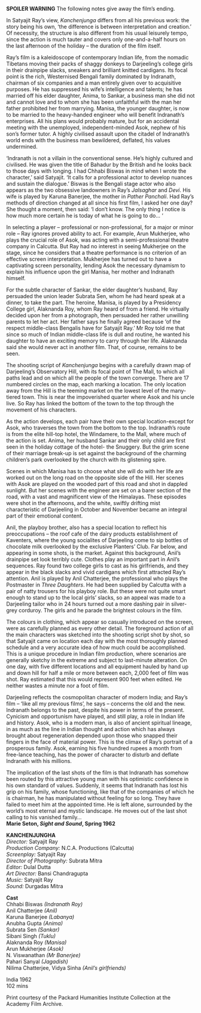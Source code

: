 
**SPOILER WARNING** The following notes give away the film’s ending.

In Satyajit Ray’s view, _Kanchenjunga_ differs from all his previous work: the story being his own, ‘the difference is between interpretation and creation.’ Of necessity, the structure is also different from his usual leisurely tempo, since the action is much tauter and covers only one-and-a-half hours on the last afternoon of the holiday – the duration of the film itself.

Ray’s film is a kaleidoscope of contemporary Indian life, from the nomadic Tibetans moving their packs of shaggy donkeys to Darjeeling’s college girls in their drainpipe slacks, sneakers and brilliant knitted cardigans. Its focal point is the rich, Westernised Bengali family dominated by Indranath, chairman of six companies and a man entirely given over to acquisitive purposes. He has suppressed his wife’s intelligence and talents; he has married off his elder daughter, Anima, to Sankar, a business man she did not and cannot love and to whom she has been unfaithful with the man her father prohibited her from marrying. Manisa, the younger daughter, is now to be married to the heavy-handed engineer who will benefit Indranath’s enterprises. All his plans would probably mature, but for an accidental meeting with the unemployed, independent-minded Asok, nephew of his son’s former tutor. A highly civilised assault upon the citadel of Indranath’s world ends with the business man bewildered, deflated, his values undermined.

‘Indranath is not a villain in the conventional sense. He’s highly cultured and civilised. He was given the title of Bahadur by the British and he looks back to those days with longing. I had Chhabi Biswas in mind when I wrote the character,’ said Satyajit. ‘It calls for a professional actor to develop nuances and sustain the dialogue.’ Biswas is the Bengali stage actor who also appears as the two obsessive landowners in Ray’s _Jalsaghar_ and _Devi_. His wife is played by Karuna Banerjee, the mother in _Pather Panchali_. Had Ray’s methods of direction changed at all since his first film, I asked her one day? She thought a moment, then said: ‘I don’t know. The only thing I notice is how much more certain he is today of what he is going to do... ‘

In selecting a player – professional or non-professional, for a major or minor role – Ray ignores proved ability to act. For example, Arun Mukherjee, who plays the crucial role of Asok, was acting with a semi-professional theatre company in Calcutta. But Ray had no interest in seeing Mukherjee on the stage, since he considers that a theatre performance is no criterion of an effective screen interpretation. Mukherjee has turned out to have a captivating screen personality, lending Asok the necessary dynamism to explain his influence upon the girl Manisa, her mother and Indranath himself.

For the subtle character of Sankar, the elder daughter’s husband, Ray persuaded the union leader Subrata Sen, whom he had heard speak at a dinner, to take the part. The heroine, Manisa, is played by a Presidency College girl, Alaknanda Roy, whom Ray heard of from a friend. He virtually decided upon her from a photograph, then persuaded her rather unwilling parents to let her act. Her father says he finally agreed because ‘of the respect middle-class Bengalis have for Satyajit Ray.’ Mr Roy told me that since so much of Indian middle-class life is dull and routine, he wanted his daughter to have an exciting memory to carry through her life. Alaknanda said she would never act in another film. That, of course, remains to be seen.

The shooting script of _Kanchenjunga_ begins with a carefully drawn map of Darjeeling’s Observatory Hill, with its focal point of The Mall, to which all paths lead and on which all the people of the town converge. There are 17 numbered circles on the map, each marking a location. The only location away from the Hill is the teeming market on the lowest level of the many-tiered town. This is near the impoverished quarter where Asok and his uncle live. So Ray has linked the bottom of the town to the top through the movement of his characters.

As the action develops, each pair have their own special location-except for Asok, who traverses the town from the bottom to the top. Indranath’s route is from the elite hill-top hotel, the Windamere, to the Mall, where much of the action is set. Anima, her husband Sankar and their only child are first seen in the holiday cottage of the hotel- the Snuggery. But the grim scene of their marriage break-up is set against the background of the charming children’s park overlooked by the church with its glistening spire.

Scenes in which Manisa has to choose what she will do with her life are worked out on the long road on the opposite side of the Hill. Her scenes with Asok are played on the wooded part of this road and shot in dappled sunlight. But her scenes with the engineer are set on a barer section of the road, with a vast and magnificent view of the Himalayas. These episodes were shot in the afternoons, and the white, swiftly drifting mist characteristic of Darjeeling in October and November became an integral part of their emotional content.

Anil, the playboy brother, also has a special location to reflect his preoccupations – the roof cafe of the dairy products establishment of Kaventers, where the young socialites of Darjeeling come to sip bottles of chocolate milk overlooked by the exclusive Planters’ Club. Far below, and appearing in some shots, is the market. Against this background, Anil’s drainpipe set look terribly cute. Clothes play an important part in Anil’s sequences. Ray found two college girls to cast as his girlfriends, and they appear in the black slacks and vivid cardigans which first attracted Ray’s attention. Anil is played by Anil Chatterjee, the professional who plays the Postmaster in _Three Daughters_. He had been supplied by Calcutta with a pair of natty trousers for his playboy role. But these were not quite smart enough to stand up to the local girls’ slacks, so an appeal was made to a Darjeeling tailor who in 24 hours turned out a more dashing pair in silver-grey corduroy. The girls and he parade the brightest colours in the film.

The colours in clothing, which appear so casually introduced on the screen, were as carefully planned as every other detail. The foreground action of all the main characters was sketched into the shooting script shot by shot, so that Satyajit came on location each day with the most thoroughly planned schedule and a very accurate idea of how much could be accomplished. This is a unique procedure in Indian film production, where scenarios are generally sketchy in the extreme and subject to last-minute alteration. On one day, with five different locations and all equipment hauled by hand up and down hill for half a mile or more between each, 2,000 feet of film was shot. Ray estimated that this would represent 900 feet when edited. He neither wastes a minute nor a foot of film.

Darjeeling reflects the cosmopolitan character of modern India; and Ray’s film – ‘like all my previous films’, he says – concerns the old and the new. lndranath belongs to the past, despite his power in terms of the present. Cynicism and opportunism have played, and still play, a role in Indian life and history. Asok, who is a modern man, is also of ancient spiritual lineage, in as much as the line in Indian thought and action which has always brought about regeneration depended upon those who snapped their fingers in the face of material power. This is the climax of Ray’s portrait of a prosperous family. Asok, earning his five hundred rupees a month from free-lance teaching, has the power of character to disturb and deflate lndranath with his millions.

The implication of the last shots of the film is that Indranath has somehow been routed by this attractive young man with his optimistic confidence in his own standard of values. Suddenly, it seems that lndranath has lost his grip on his family, whose functioning, like that of the companies of which he is chairman, he has manipulated without feeling for so long. They have failed to meet him at the appointed time. He is left alone, surrounded by the world’s most eternal and mystic landscape. He moves out of the last shot calling to his vanished family…  
**Marie Seton, _Sight and Sound_, Spring 1962**  

**KANCHENJUNGHA**  
_Director:_ Satyajit Ray  
_Production Company:_ N.C.A. Productions (Calcutta)  
_Screenplay:_ Satyajit Ray  
_Director of Photography:_ Subrata Mitra  
_Editor:_ Dulal Dutta  
_Art Director:_ Bansi Chandragupta  
_Music:_ Satyajit Ray  
_Sound:_ Durgadas Mitra  

**Cast**  
Chhabi Biswas _(Indranath Roy)_  
Anil Chatterjee _(Anil)_  
Karuna Banerjee _(Labanya)_  
Anubha Gupta _(Anima)_  
Subrata Sen _(Sankar)_  
Sibani Singh _(Tuklu)_  
Alaknanda Roy _(Manisa)_  
Arun Mukherjee _(Asok)_  
N. Viswanathan _(Mr Banerjee)_  
Pahari Sanyal _(Jagadish)_  
Nilima Chatterjee, Vidya Sinha _(Anil’s girlfriends)_  

India 1962  
102 mins  

Print courtesy of the Packard Humanities Institute Collection at the Academy Film Archive.  
<!--stackedit_data:
eyJoaXN0b3J5IjpbLTE3MzcxOTY2NjFdfQ==
-->
